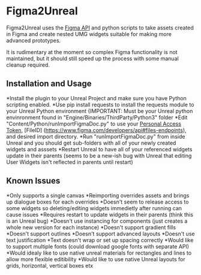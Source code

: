 # Figma2Unreal

Figma2Unreal uses the [Figma API](https://www.figma.com/developers/api) and python scripts to take assets created in Figma and create nested UMG widgets suitable for making more advanced prototypes.

It is rudimentary at the moment so complex Figma functionality is not maintained, but it should still speed up the process with some manual cleanup required.

## Installation and Usage
*Install the plugin to your Unreal Project and make sure you have Python scripting enabled.
*Use pip install requests to install the requests module to your Unreal Python environment {IMPORTANT: Must be your Unreal python envinronment found in "Engine/Binaries/ThirdParty/Python3" folder
*Edit "Content/Python/runImportFigmaDoc.py" to use your [Personal Access Token](https://www.figma.com/developers/api#access-tokens), [FileID] (https://www.figma.com/developers/api#files-endpoints), and desired import directory.
*Run "runImportFigmaDoc.py" from inside Unreal and you should get sub-folders with all of your newly created widgets and asssets
*Restart Unreal to have all of your referenced widgets update in their parents (seems to be a new-ish bug with Unreal that editing User Widgets isn't reflected in parents until restart)


## Known Issues
*Only supports a single canvas
*Reimporting overrides assets and brings up dialogue boxes for each overrides
*Doesn't seem to release access to some widgets so deleting/editing widgets immedietly after running can cause issues
*Requires restart to update widgets in their parents (think this is an Unreal bug)
*Doesn't use instancing for components (just creates a whole new version for each instance)
*Doesn't support gradient fills
*Doesn't support outlines
*Doesn't support advanced layouts
*Doesn't use text justification
*Text doesn't wrap or set up spacing correctly
*Would like to support multiple fonts (could download google fonts with separate API)
*Would idealy like to use native unreal materials for rectangles and lines to allow more flexible editibility
*Would like to use native Unreal layouts for grids, horizontal, vertical boxes etx
